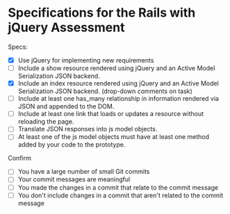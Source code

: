 # Specifications for the Rails with jQuery Assessment

Specs:
- [x] Use jQuery for implementing new requirements
- [ ] Include a show resource rendered using jQuery and an Active Model Serialization JSON backend.
- [x] Include an index resource rendered using jQuery and an Active Model Serialization JSON backend. (drop-down comments on task)
- [ ] Include at least one has_many relationship in information rendered via JSON and appended to the DOM.
- [ ] Include at least one link that loads or updates a resource without reloading the page.
- [ ] Translate JSON responses into js model objects.
- [ ] At least one of the js model objects must have at least one method added by your code to the prototype.

Confirm
- [ ] You have a large number of small Git commits
- [ ] Your commit messages are meaningful
- [ ] You made the changes in a commit that relate to the commit message
- [ ] You don't include changes in a commit that aren't related to the commit message
